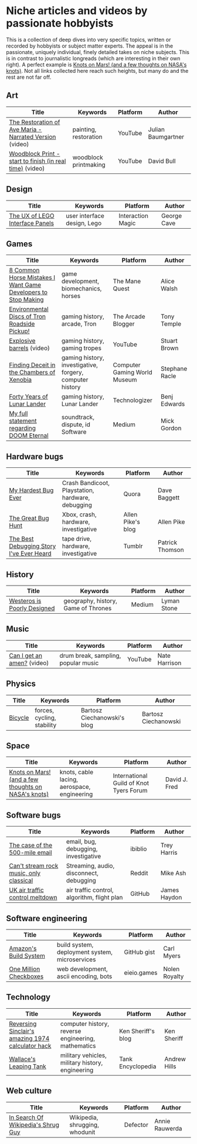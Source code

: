 # Niche articles and videos by passionate hobbyists

This is a collection of deep dives into very specific topics, written or recorded by hobbyists or subject matter experts. The appeal is in the passionate, uniquely individual, finely detailed takes on niche subjects. This is in contrast to journalistic longreads (which are interesting in their own right). A perfect example is [Knots on Mars! (and a few thoughts on NASA's knots)](https://igkt.net/sm/index.php?topic=4028.0). Not all links collected here reach such heights, but many do and the rest are not far off.

## Art

| Title                                                                                                   | Keywords              | Platform | Author             |
| ------------------------------------------------------------------------------------------------------- | --------------------- | -------- | ------------------ |
| [The Restoration of Ave Maria - Narrated Version](https://www.youtube.com/watch?v=5G1C3aBY62E) (video)  | painting, restoration | YouTube  | Julian Baumgartner |
| [Woodblock Print - start to finish (in real time)](https://www.youtube.com/watch?v=0nCbsbaVbVM) (video) | woodblock printmaking | YouTube  | David Bull         |

## Design

| Title                                                                               | Keywords                    | Platform          | Author      |
| ----------------------------------------------------------------------------------- | --------------------------- | ----------------- | ----------- |
| [The UX of LEGO Interface Panels](https://interactionmagic.com/UX-LEGO-Interfaces/) | user interface design, Lego | Interaction Magic | George Cave |

## Games

| Title                                                                                                                                                                      | Keywords                                                 | Platform                     | Author         |
| -------------------------------------------------------------------------------------------------------------------------------------------------------------------------- | -------------------------------------------------------- | ---------------------------- | -------------- |
| [8 Common Horse Mistakes I Want Game Developers to Stop Making](https://www.themanequest.com/blog/2021/8/22/8-common-horse-mistakes-i-want-game-developers-to-stop-making) | game development, biomechanics, horses                   | The Mane Quest               | Alice Walsh    |
| [Environmental Discs of Tron Roadside Pickup!](https://arcadeblogger.com/2023/07/22/environmental-discs-of-tron-roadside-pickup/)                                          | gaming history, arcade, Tron                             | The Arcade Blogger           | Tony Temple    |
| [Explosive barrels](https://www.youtube.com/watch?v=LMYEE8lvlvA) (video)                                                                                                   | gaming history, gaming tropes                            | YouTube                      | Stuart Brown   |
| [Finding Deceit in the Chambers of Xenobia](https://cgwmuseum.org/columns/index.php?id=5)                                                                                  | gaming history, investigative, forgery, computer history | Computer Gaming World Museum | Stephane Racle |
| [Forty Years of Lunar Lander](https://technologizer.com/2009/07/19/lunar-lander/index.html)                                                                                | gaming history, Lunar Lander                             | Technologizer                | Benj Edwards   |
| [My full statement regarding DOOM Eternal](https://medium.com/@mickgordon/my-full-statement-regarding-doom-eternal-5f98266b27ce)                                           | soundtrack, dispute, id Software                         | Medium                       | Mick Gordon    |

## Hardware bugs

| Title                                                                                                                                 | Keywords                                          | Platform          | Author          |
| ------------------------------------------------------------------------------------------------------------------------------------- | ------------------------------------------------- | ----------------- | --------------- |
| [My Hardest Bug Ever](https://www.quora.com/Programming-Interviews/Whats-the-hardest-bug-youve-debugged/answer/Dave-Baggett)          | Crash Bandicoot, Playstation, hardware, debugging | Quora             | Dave Baggett    |
| [The Great Bug Hunt](https://allenpike.com/2018/the-great-bug-hunt)                                                                   | Xbox, crash, hardware, investigative              | Allen Pike's blog | Allen Pike      |
| [The Best Debugging Story I've Ever Heard](https://patrickthomson.tumblr.com/post/2499755681/the-best-debugging-story-ive-ever-heard) | tape drive, hardware, investigative               | Tumblr            | Patrick Thomson |

## History

| Title                                                                                                       | Keywords                            | Platform | Author      |
| ----------------------------------------------------------------------------------------------------------- | ----------------------------------- | -------- | ----------- |
| [Westeros is Poorly Designed](https://medium.com/migration-issues/westeros-is-poorly-designed-3b01cf5cdcaf) | geography, history, Game of Thrones | Medium   | Lyman Stone |

## Music

| Title                                                                     | Keywords                            | Platform | Author        |
| ------------------------------------------------------------------------- | ----------------------------------- | -------- | ------------- |
| [Can I get an amen?](https://www.youtube.com/watch?v=XPoxZW8JzzM) (video) | drum break, sampling, popular music | YouTube  | Nate Harrison |

## Physics

| Title                                     | Keywords                   | Platform                    | Author               |
| ----------------------------------------- | -------------------------- | --------------------------- | -------------------- |
| [Bicycle](https://ciechanow.ski/bicycle/) | forces, cycling, stability | Bartosz Ciechanowski's blog | Bartosz Ciechanowski |

## Space

| Title                                                                                             | Keywords                                    | Platform                                | Author        |
| ------------------------------------------------------------------------------------------------- | ------------------------------------------- | --------------------------------------- | ------------- |
| [Knots on Mars! (and a few thoughts on NASA's knots)](https://igkt.net/sm/index.php?topic=4028.0) | knots, cable lacing, aerospace, engineering | International Guild of Knot Tyers Forum | David J. Fred |

## Software bugs

| Title                                                                                                                                           | Keywords                                    | Platform | Author       |
| ----------------------------------------------------------------------------------------------------------------------------------------------- | ------------------------------------------- | -------- | ------------ |
| [The case of the 500-mile email](https://www.ibiblio.org/harris/500milemail.html)                                                               | email, bug, debugging, investigative        | ibiblio  | Trey Harris  |
| [Can't stream rock music, only classical](https://www.reddit.com/r/talesfromtechsupport/comments/14ulhl/cant_stream_rock_music_only_classical/) | Streaming, audio, disconnect, debugging     | Reddit   | Mike Ash     |
| [UK air traffic control meltdown](https://jameshaydon.github.io/nats-fail/)                                                                     | air traffic control, algorithm, flight plan | GitHub   | James Haydon |

## Software engineering

| Title                                                                                        | Keywords                                       | Platform    | Author        |
| -------------------------------------------------------------------------------------------- | ---------------------------------------------- | ----------- | ------------- |
| [Amazon's Build System](https://gist.github.com/terabyte/15a2d3d407285b8b5a0a7964dd6283b0)   | build system, deployment system, microservices | GitHub gist | Carl Myers    |
| [One Million Checkboxes](https://eieio.games/blog/the-secret-inside-one-million-checkboxes/) | web development, ascii encoding, bots          | eieio.games | Nolen Royalty |

## Technology

| Title                                                                                                                      | Keywords                                           | Platform           | Author       |
| -------------------------------------------------------------------------------------------------------------------------- | -------------------------------------------------- | ------------------ | ------------ |
| [Reversing Sinclair's amazing 1974 calculator hack](http://files.righto.com/calculator/sinclair_scientific_simulator.html) | computer history, reverse engineering, mathematics | Ken Sheriff's blog | Ken Sheriff  |
| [Wallace's Leaping Tank](https://tanks-encyclopedia.com/wallace-leaping-tank/)                                             | military vehicles, military history, engineering   | Tank Encyclopedia  | Andrew Hills |

## Web culture

| Title                                                                                        | Keywords                       | Platform | Author         |
| -------------------------------------------------------------------------------------------- | ------------------------------ | -------- | -------------- |
| [In Search Of Wikipedia's Shrug Guy](https://defector.com/in-search-of-wikipedias-shrug-guy) | Wikipedia, shrugging, whodunit | Defector | Annie Rauwerda |
